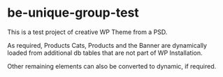 # be-unique-group-test

This is a test project of creative WP Theme from a PSD.

As required, Products Cats, Products and the Banner are dynamically loaded from additional db tables that are not part of WP Installation.

Other remaining elements can also be converted to dynamic, if required.
